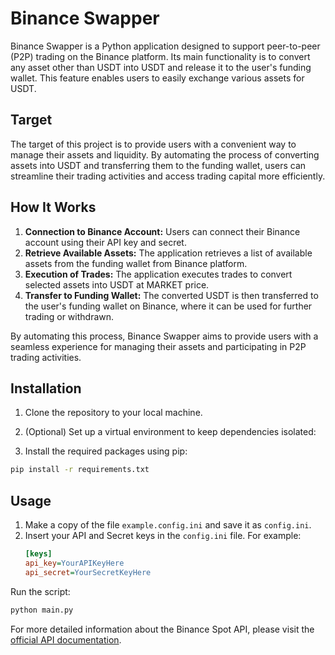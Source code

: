 # Binance Swapper

Binance Swapper is a Python application designed to support peer-to-peer (P2P) trading on the Binance platform. Its main functionality is to convert any asset other than USDT into USDT and release it to the user's funding wallet. This feature enables users to easily exchange various assets for USDT.

## Target

The target of this project is to provide users with a convenient way to manage their assets and liquidity. By automating the process of converting assets into USDT and transferring them to the funding wallet, users can streamline their trading activities and access trading capital more efficiently.

## How It Works

1. **Connection to Binance Account:** Users can connect their Binance account using their API key and secret.
2. **Retrieve Available Assets:** The application retrieves a list of available assets from the funding wallet from Binance platform.
3. **Execution of Trades:** The application executes trades to convert selected assets into USDT at MARKET price.
4. **Transfer to Funding Wallet:** The converted USDT is then transferred to the user's funding wallet on Binance, where it can be used for further trading or withdrawn.

By automating this process, Binance Swapper aims to provide users with a seamless experience for managing their assets and participating in P2P trading activities.

## Installation

1. Clone the repository to your local machine.

2. (Optional) Set up a virtual environment to keep dependencies isolated:

3. Install the required packages using pip:

```bash
pip install -r requirements.txt 
```

## Usage

1. Make a copy of the file `example.config.ini` and save it as `config.ini`.
2. Insert your API and Secret keys in the `config.ini` file. For example:
   ```ini
   [keys]
   api_key=YourAPIKeyHere
   api_secret=YourSecretKeyHere
   ```

Run the script:

``` python
python main.py
```

For more detailed information about the Binance Spot API, please visit the [official API documentation](https://binance-docs.github.io/apidocs/spot/en).

